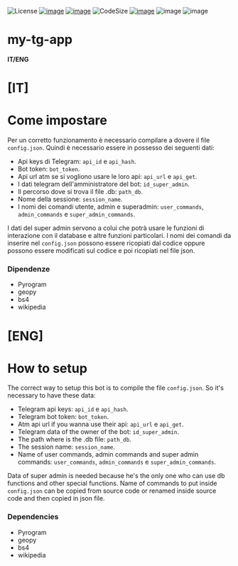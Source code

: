 ![License](https://img.shields.io/github/license/MasterCruelty/my-tg-app)
[![image](https://img.shields.io/github/stars/MasterCruelty/my-tg-app)](https://github.com/MasterCruelty/my-tg-app/stargazers)
[![image](https://img.shields.io/github/forks/MasterCruelty/my-tg-app)](https://github.com/MasterCruelty/my-tg-app/network/members)
![CodeSize](https://img.shields.io/github/languages/code-size/MasterCruelty/my-tg-app)
[![image](https://img.shields.io/github/issues/MasterCruelty/my-tg-app)](https://github.com/MasterCruelty/my-tg-app/issues)
![image](https://img.shields.io/github/languages/top/MasterCruelty/my-tg-app)
![image](https://img.shields.io/github/commit-activity/w/MasterCruelty/my-tg-app)

# my-tg-app

**IT/ENG**


# **[IT]**

# Come impostare

Per un corretto funzionamento è necessario compilare a dovere il file ```config.json```. Quindi è necessario essere in possesso dei seguenti dati:

* Api keys di Telegram: ```api_id``` e ```api_hash```.
* Bot token: ```bot_token```.
* Api url atm se si vogliono usare le loro api: ```api_url``` e ```api_get```.
* I dati telegram dell'amministratore del bot: ```id_super_admin```.
* Il percorso dove si trova il file .db: ```path_db```.
* Nome della sessione: ```session_name```.
* I nomi dei comandi utente, admin e superadmin: ```user_commands```, ```admin_commands``` e ```super_admin_commands```.

I dati del super admin servono a colui che potrà usare le funzioni di interazione con il database e altre funzioni particolari.
I nomi dei comandi da inserire nel ```config.json``` possono essere ricopiati dal codice oppure possono essere modificati sul codice e poi ricopiati nel file json.	

### Dipendenze

* Pyrogram
* geopy
* bs4
* wikipedia


# **[ENG]**

# How to setup

The correct way to setup this bot is to compile the file  ```config.json```. So it's necessary to have these data:

* Telegram api keys: ```api_id``` e ```api_hash```.
* Telegram bot token: ```bot_token```.
* Atm api url if you wanna use their api: ```api_url``` e ```api_get```.
* Telegram data of the owner of the bot: ```id_super_admin```.
* The path where is the .db file: ```path_db```.
* The session name: ```session_name```.
* Name of user commands, admin commands and super admin commands: ```user_commands```, ```admin_commands``` e ```super_admin_commands```.

Data of super admin is needed because he's the only one who can use db functions and other special functions.
Name of commands to put inside ```config.json``` can be copied from source code or renamed inside source code and then copied in json file.	

### Dependencies

* Pyrogram
* geopy
* bs4
* wikipedia
